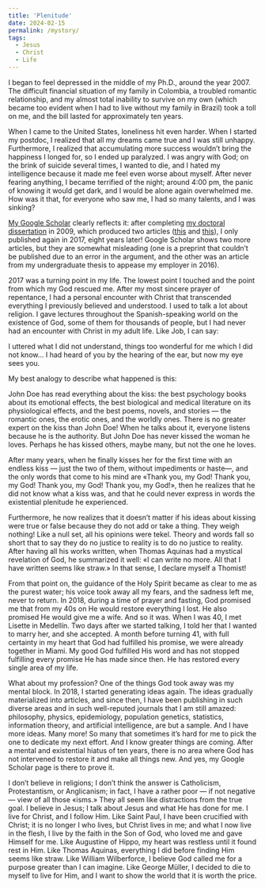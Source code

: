```yaml
---
title: 'Plenitude'
date: 2024-02-15
permalink: /mystory/
tags:
  - Jesus
  - Christ
  - Life
---
```


I began to feel depressed in the middle of my Ph.D., around the year 2007. The difficult financial situation of my family in Colombia, a troubled romantic relationship, and my almost total inability to survive on my own (which became too evident when I had to live without my family in Brazil) took a toll on me, and the bill lasted for approximately ten years.

When I came to the United States, loneliness hit even harder. When I started my postdoc, I realized that all my dreams came true and I was still unhappy. Furthermore, I realized that accumulating more success wouldn’t bring the happiness I longed for, so I ended up paralyzed. I was angry with God; on the brink of suicide several times, I wanted to die, and I hated my intelligence because it made me feel even worse about myself. After never fearing anything, I became terrified of the night; around 4:00 pm, the panic of knowing it would get dark, and I would be alone again overwhelmed me. How was it that, for everyone who saw me, I had so many talents, and I was sinking?

[My Google Scholar](https://scholar.google.com/citations?user=UzMl4TYAAAAJ&hl=en) clearly reflects it: after completing [my doctoral dissertation](https://repositorio.usp.br/item/001800272) in 2009, which produced two articles ([this](https://link.springer.com/article/10.1007/s10959-010-0304-9) and [this](https://www.tandfonline.com/doi/full/10.1080/17442508.2011.651215)), I only published again in 2017, eight years later! Google Scholar shows two more articles, but they are somewhat misleading (one is a preprint that couldn’t be published due to an error in the argument, and the other was an article from my undergraduate thesis to appease my employer in 2016).

2017 was a turning point in my life. The lowest point I touched and the point from which my God rescued me. After my most sincere prayer of repentance, I had a personal encounter with Christ that transcended everything I previously believed and understood. I used to talk a lot about religion. I gave lectures throughout the Spanish-speaking world on the existence of God, some of them for thousands of people, but I had never had an encounter with Christ in my adult life. Like Job, I can say:

I uttered what I did not understand, 
things too wonderful for me which I did not know… 
I had heard of you by the hearing of the ear, 
but now my eye sees you.

My best analogy to describe what happened is this:

John Doe has read everything about the kiss: the best psychology books about its emotional effects, the best biological and medical literature on its physiological effects, and the best poems, novels, and stories — the romantic ones, the erotic ones, and the worldly ones. There is no greater expert on the kiss than John Doe! When he talks about it, everyone listens because he is the authority. But John Doe has never kissed the woman he loves. Perhaps he has kissed others, maybe many, but not the one he loves.

After many years, when he finally kisses her for the first time with an endless kiss — just the two of them, without impediments or haste—, and the only words that come to his mind are «Thank you, my God! Thank you, my God! Thank you, my God! Thank you, my God!», then he realizes that he did not know what a kiss was, and that he could never express in words the existential plenitude he experienced.

Furthermore, he now realizes that it doesn’t matter if his ideas about kissing were true or false because they do not add or take a thing. They weigh nothing! Like a null set, all his opinions were tekel. Theory and words fall so short that to say they do no justice to reality is to do no justice to reality. After having all his works written, when Thomas Aquinas had a mystical revelation of God, he summarized it well: «I can write no more. All that I have written seems like straw.» In that sense, I declare myself a Thomist!

From that point on, the guidance of the Holy Spirit became as clear to me as the purest water; his voice took away all my fears, and the sadness left me, never to return. In 2018, during a time of prayer and fasting, God promised me that from my 40s on He would restore everything I lost. He also promised He would give me a wife. And so it was. When I was 40, I met Lisette in Medellín. Two days after we started talking, I told her that I wanted to marry her, and she accepted. A month before turning 41, with full certainty in my heart that God had fulfilled his promise, we were already together in Miami. My good God fulfilled His word and has not stopped fulfilling every promise He has made since then. He has restored every single area of my life.

What about my profession? One of the things God took away was my mental block. In 2018, I started generating ideas again. The ideas gradually materialized into articles, and since then, I have been publishing in such diverse areas and in such well-reputed journals that I am still amazed: philosophy, physics, epidemiology, population genetics, statistics, information theory, and artificial intelligence, are but a sample. And I have more ideas. Many more! So many that sometimes it’s hard for me to pick the one to dedicate my next effort. And I know greater things are coming. After a mental and existential hiatus of ten years, there is no area where God has not intervened to restore it and make all things new. And yes, my Google Scholar page is there to prove it.

I don’t believe in religions; I don’t think the answer is Catholicism, Protestantism, or Anglicanism; in fact, I have a rather poor — if not negative — view of all those «isms.» They all seem like distractions from the true goal. I believe in Jesus; I talk about Jesus and what He has done for me. I live for Christ, and I follow Him. Like Saint Paul, I have been crucified with Christ; it is no longer I who lives, but Christ lives in me; and what I now live in the flesh, I live by the faith in the Son of God, who loved me and gave Himself for me. Like Augustine of Hippo, my heart was restless until it found rest in Him. Like Thomas Aquinas, everything I did before finding Him seems like straw. Like William Wilberforce, I believe God called me for a purpose greater than I can imagine. Like George Müller, I decided to die to myself to live for Him, and I want to show the world that it is worth the price.
